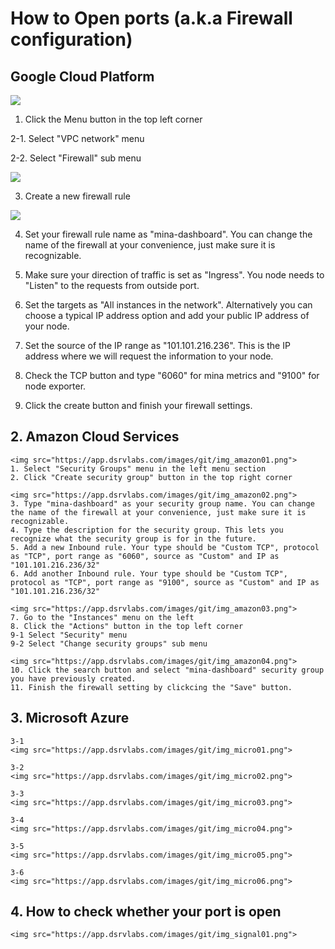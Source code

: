 # How to Open ports (a.k.a Firewall configuration)

## Google Cloud Platform

   <img src="https://app.dsrvlabs.com/images/git/img_google01.png">
    
    
   1. Click the Menu button in the top left corner
    
    
   2-1. Select "VPC network" menu
    
    
   2-2. Select "Firewall" sub menu   
    

   <img src="https://app.dsrvlabs.com/images/git/img_google02.png">
    
    
   3. Create a new firewall rule
    
    
   <img src="https://app.dsrvlabs.com/images/git/img_google03.png">
    
    
   4. Set your firewall rule name as "mina-dashboard". You can change the name of the firewall at your convenience, just make sure it is recognizable.
   
   
   5. Make sure your direction of traffic is set as "Ingress". You node needs to "Listen" to the requests from outside port.
    
    
   6. Set the targets as "All instances in the network". Alternatively you can choose a typical IP address option and add your public IP address of your node.
    
    
   7. Set the source of the IP range as "101.101.216.236". This is the IP address where we will request the information to your node.
    
    
   8. Check the TCP button and type "6060" for mina metrics and "9100" for node exporter.
    
    
   9. Click the create button and finish your firewall settings.
    

## 2. Amazon Cloud Services

    
    <img src="https://app.dsrvlabs.com/images/git/img_amazon01.png">
    1. Select "Security Groups" menu in the left menu section
    2. Click "Create security group" button in the top right corner
    
    <img src="https://app.dsrvlabs.com/images/git/img_amazon02.png">
    3. Type "mina-dashboard" as your security group name. You can change the name of the firewall at your convenience, just make sure it is recognizable.
    4. Type the description for the security group. This lets you recognize what the security group is for in the future.
    5. Add a new Inbound rule. Your type should be "Custom TCP", protocol as "TCP", port range as "6060", source as "Custom" and IP as "101.101.216.236/32"
    6. Add another Inbound rule. Your type should be "Custom TCP", protocol as "TCP", port range as "9100", source as "Custom" and IP as "101.101.216.236/32"
    
    <img src="https://app.dsrvlabs.com/images/git/img_amazon03.png">
    7. Go to the "Instances" menu on the left
    8. Click the "Actions" button in the top left corner
    9-1 Select "Security" menu
    9-2 Select "Change security groups" sub menu
    
    <img src="https://app.dsrvlabs.com/images/git/img_amazon04.png">
    10. Click the search button and select "mina-dashboard" security group you have previously created.
    11. Finish the firewall setting by clickcing the "Save" button.

## 3. Microsoft Azure

    3-1
    <img src="https://app.dsrvlabs.com/images/git/img_micro01.png">
    
    3-2
    <img src="https://app.dsrvlabs.com/images/git/img_micro02.png">
    
    3-3
    <img src="https://app.dsrvlabs.com/images/git/img_micro03.png">
    
    3-4
    <img src="https://app.dsrvlabs.com/images/git/img_micro04.png">
    
    3-5
    <img src="https://app.dsrvlabs.com/images/git/img_micro05.png">
    
    3-6
    <img src="https://app.dsrvlabs.com/images/git/img_micro06.png">
        

## 4. How to check whether your port is open
    <img src="https://app.dsrvlabs.com/images/git/img_signal01.png">
